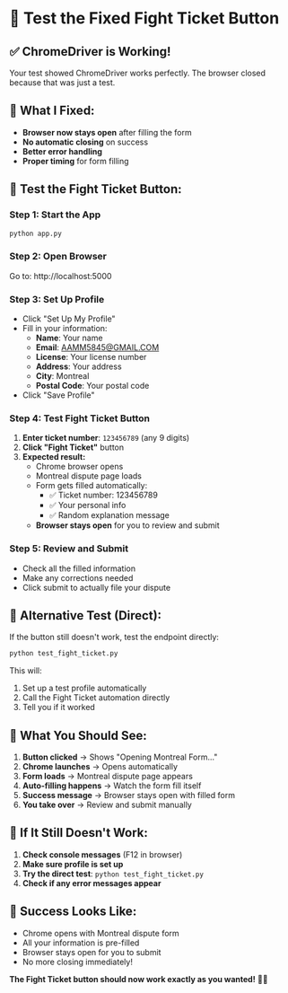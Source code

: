 # 🚗 Test the Fixed Fight Ticket Button

## ✅ ChromeDriver is Working!
Your test showed ChromeDriver works perfectly. The browser closed because that was just a test.

## 🔧 What I Fixed:
- **Browser now stays open** after filling the form
- **No automatic closing** on success
- **Better error handling** 
- **Proper timing** for form filling

## 🚀 Test the Fight Ticket Button:

### Step 1: Start the App
```bash
python app.py
```

### Step 2: Open Browser
Go to: http://localhost:5000

### Step 3: Set Up Profile
- Click "Set Up My Profile"
- Fill in your information:
  - **Name**: Your name
  - **Email**: AAMM5845@GMAIL.COM
  - **License**: Your license number
  - **Address**: Your address
  - **City**: Montreal
  - **Postal Code**: Your postal code
- Click "Save Profile"

### Step 4: Test Fight Ticket Button
1. **Enter ticket number**: `123456789` (any 9 digits)
2. **Click "Fight Ticket"** button
3. **Expected result:**
   - Chrome browser opens
   - Montreal dispute page loads
   - Form gets filled automatically:
     - ✅ Ticket number: 123456789
     - ✅ Your personal info
     - ✅ Random explanation message
   - **Browser stays open** for you to review and submit

### Step 5: Review and Submit
- Check all the filled information
- Make any corrections needed
- Click submit to actually file your dispute

## 🧪 Alternative Test (Direct):

If the button still doesn't work, test the endpoint directly:

```bash
python test_fight_ticket.py
```

This will:
1. Set up a test profile automatically
2. Call the Fight Ticket automation directly
3. Tell you if it worked

## 🎯 What You Should See:

1. **Button clicked** → Shows "Opening Montreal Form..." 
2. **Chrome launches** → Opens automatically
3. **Form loads** → Montreal dispute page appears
4. **Auto-filling happens** → Watch the form fill itself
5. **Success message** → Browser stays open with filled form
6. **You take over** → Review and submit manually

## 🔧 If It Still Doesn't Work:

1. **Check console messages** (F12 in browser)
2. **Make sure profile is set up**
3. **Try the direct test**: `python test_fight_ticket.py`
4. **Check if any error messages appear**

## 🎉 Success Looks Like:

- Chrome opens with Montreal dispute form
- All your information is pre-filled
- Browser stays open for you to submit
- No more closing immediately!

**The Fight Ticket button should now work exactly as you wanted!** 🚗💨
